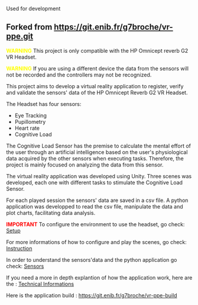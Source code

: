 Used for development

## Forked from https://git.enib.fr/g7broche/vr-ppe.git


<span style="color:yellow">**WARNING**</span> This project is only compatible with the HP Omnicept reverb G2 VR Headset.

<span style="color:yellow">**WARNING**</span> If you are using a different device the data from the sensors will not be recorded and the controllers may not be recognized.

This project aims to develop a virtual reality application to register, verify and validate the sensors' data of the HP Omnicept Reverb G2 VR Headset.

The Headset has four sensors:

- Eye Tracking
- Pupillometry
- Heart rate
- Cognitive Load

The Cognitive Load Sensor has the premise to calculate the mental effort of the user through an artificial intelligence based on the user's physiological data acquired by the other sensors when executing tasks. Therefore, the project is mainly focused on analyzing the data from this sensor.

The virtual reality application was developed using Unity. Three scenes was developed, each one with different tasks to stimulate the Cognitive Load Sensor.

For each played session the sensors' data are saved in a csv file. A python application was developped to read the csv file, manipulate the data and plot charts, facilitating data analysis.


<span style="color:red">**IMPORTANT**</span>
To configure the environment to use the headset, go check: [Setup](./Instructions/setup.md)

For more informations of how to configure and play the scenes, go check:
[Instruction](./Instructions/instructions.md)

In order to understand the sensors'data and the python application go check:
[Sensors](./Instructions/sensors.md)

If you need a more in depth explantion of how the application work, here are the : 
[Technical Informations](./Instructions/DocTech.md)

Here is the application build : https://git.enib.fr/g7broche/vr-ppe-build
